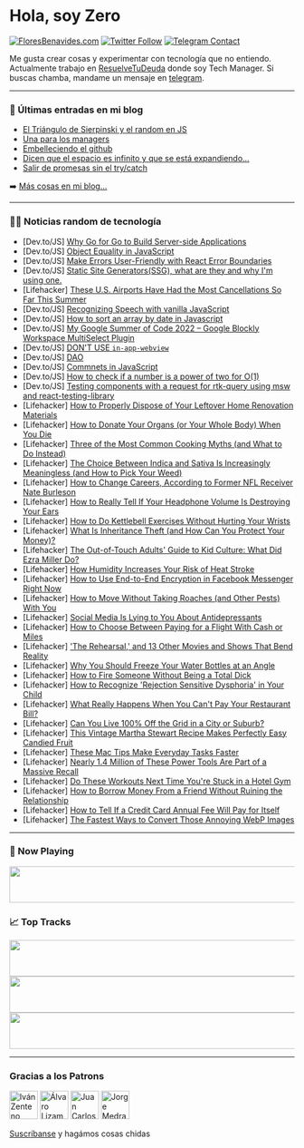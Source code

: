 # Hola, soy Zero

[![FloresBenavides.com](https://img.shields.io/website?down_message=oops&label=MiBlog&style=for-the-badge&up_message=online&url=https%3A%2F%2Ffloresbenavides.com)](https://floresbenavides.com) [![Twitter Follow](https://img.shields.io/twitter/follow/ZeroDragon?color=%231DA1F2&label=Follow&logo=twitter&logoColor=ffffff&style=for-the-badge)](https://twitter.com/zerodragon) [![Telegram Contact](https://img.shields.io/badge/escr%C3%ADbeme-ZeroDragon-%2326A5E4?style=for-the-badge&logo=telegram)](https://t.me/zerodragon)

Me gusta crear cosas y experimentar con tecnología que no entiendo.
Actualmente trabajo en [ResuelveTuDeuda](http://github.com/resuelve) donde soy Tech Manager.
Si buscas chamba, mandame un mensaje en [telegram](https://t.me/zerodragon).

---

### 📕 Últimas entradas en mi blog
<!-- BLOG-POST-LIST:START -->
- [El Triángulo de Sierpinski y el random en JS](https://floresbenavides.com/el-triangulo-de-sierpinski-y-el-random-en-js/)
- [Una para los managers](https://floresbenavides.com/una-para-los-managers/)
- [Embelleciendo el github](https://floresbenavides.com/embelleciendo-el-github/)
- [Dicen que el espacio es infinito y que se está expandiendo…](https://floresbenavides.com/dicen-que-el-espacio-es-infinito-y-que-se-esta-expandiendo/)
- [Salir de promesas sin el try/catch](https://floresbenavides.com/salir-de-promesas-sin-el-try-catch/)
<!-- BLOG-POST-LIST:END -->

➡️ [Más cosas en mi blog...](https://floresbenavides.com)

---

### 👨‍💻 Noticias random de tecnología
<!-- TECH-POSTS:START -->
- [Dev.to/JS] [Why Go for Go to Build Server-side Applications](https://dev.to/um_pande/why-go-for-go-to-build-server-side-applications-3ajo)
- [Dev.to/JS] [Object Equality in JavaScript](https://dev.to/raz_chiriac_b5dbbe8de7932/object-equality-in-javascript-2k96)
- [Dev.to/JS] [Make Errors User-Friendly with React Error Boundaries](https://dev.to/thisurathenuka/make-errors-user-friendly-with-react-error-boundaries-9e7)
- [Dev.to/JS] [Static Site Generators&lpar;SSG&rpar;, what are they and why I&#39;m using one.](https://dev.to/techthatconnect/static-site-generatorsssg-what-are-they-and-why-im-using-one-2i8h)
- [Lifehacker] [These U.S. Airports Have Had the Most Cancellations So Far This Summer](https://lifehacker.com/these-u-s-airports-have-had-the-most-cancellations-so-1849407278)
- [Dev.to/JS] [Recognizing Speech with vanilla JavaScript](https://dev.to/asayerio_techblog/recognizing-speech-with-vanilla-javascript-2p56)
- [Dev.to/JS] [How to sort an array by date in Javascript](https://dev.to/smpnjn/how-to-sort-an-array-by-date-in-javascript-2pd6)
- [Dev.to/JS] [My Google Summer of Code 2022 – Google Blockly Workspace MultiSelect Plugin](https://dev.to/hollowman6/my-google-summer-of-code-2022-google-blockly-workspace-multiselect-plugin-bn7)
- [Dev.to/JS] [DON&#39;T USE `in-app-webview`](https://dev.to/chandramarch18/dont-use-in-app-webview-33a8)
- [Dev.to/JS] [DAO](https://dev.to/chandramarch18/dao-2h8j)
- [Dev.to/JS] [Commnets in JavaScript](https://dev.to/mrdanishsaleem/commnets-in-javascript-166m)
- [Dev.to/JS] [How to check if a number is a power of two for O&lpar;1&rpar;](https://dev.to/ytskk/how-to-check-if-a-number-is-a-power-of-two-for-o1-58o1)
- [Dev.to/JS] [Testing components with a request for rtk-query using msw and react-testing-library](https://dev.to/masterifeanyi/-testing-components-with-a-request-for-rtk-query-using-msw-and-react-testing-library-5a8n)
- [Lifehacker] [How to Properly Dispose of Your Leftover Home Renovation Materials](https://lifehacker.com/how-to-properly-dispose-of-your-leftover-home-renovatio-1849407754)
- [Lifehacker] [How to Donate Your Organs &lpar;or Your Whole Body&rpar; When You Die](https://lifehacker.com/how-to-donate-your-organs-or-your-whole-body-when-you-1849407201)
- [Lifehacker] [Three of the Most Common Cooking Myths &lpar;and What to Do Instead&rpar;](https://lifehacker.com/three-of-the-most-common-cooking-myths-and-what-to-do-1849407442)
- [Lifehacker] [The Choice Between Indica and Sativa Is Increasingly Meaningless &lpar;and How to Pick Your Weed&rpar;](https://lifehacker.com/the-choice-between-indica-and-sativa-is-increasingly-me-1849405819)
- [Lifehacker] [How to Change Careers, According to Former NFL Receiver Nate Burleson](https://lifehacker.com/how-to-change-careers-according-to-former-nfl-receiver-1849406998)
- [Lifehacker] [How to Really Tell If Your Headphone Volume Is Destroying Your Ears](https://lifehacker.com/how-to-really-tell-if-your-headphone-volume-is-destroyi-1849406930)
- [Lifehacker] [How to Do Kettlebell Exercises Without Hurting Your Wrists](https://lifehacker.com/how-to-do-kettlebell-exercises-without-hurting-your-wri-1849406782)
- [Lifehacker] [What Is Inheritance Theft &lpar;and How Can You Protect Your Money&rpar;?](https://lifehacker.com/what-is-inheritance-theft-and-how-can-you-protect-your-1849405396)
- [Lifehacker] [The Out-of-Touch Adults&#39; Guide to Kid Culture: What Did Ezra Miller Do?](https://lifehacker.com/the-out-of-touch-adults-guide-to-kid-culture-what-did-1849406030)
- [Lifehacker] [How Humidity Increases Your Risk of Heat Stroke](https://lifehacker.com/how-humidity-increases-your-risk-of-heat-stroke-1849405268)
- [Lifehacker] [How to Use End-to-End Encryption in Facebook Messenger Right Now](https://lifehacker.com/how-to-use-end-to-end-encryption-in-facebook-messenger-1849405695)
- [Lifehacker] [How to Move Without Taking Roaches &lpar;and Other Pests&rpar; With You](https://lifehacker.com/how-to-move-without-taking-roaches-and-other-pests-wi-1849405257)
- [Lifehacker] [Social Media Is Lying to You About Antidepressants](https://lifehacker.com/social-media-is-lying-to-you-about-antidepressants-1849404119)
- [Lifehacker] [How to Choose Between Paying for a Flight With Cash or Miles](https://lifehacker.com/how-to-choose-between-paying-for-a-flight-with-cash-or-1849404623)
- [Lifehacker] [&#39;The Rehearsal,&#39; and 13 Other Movies and Shows That Bend Reality](https://lifehacker.com/the-rehearsal-and-13-other-movies-and-shows-that-bend-1849403508)
- [Lifehacker] [Why You Should Freeze Your Water Bottles at an Angle](https://lifehacker.com/why-you-should-freeze-your-water-bottles-at-an-angle-1849400398)
- [Lifehacker] [How to Fire Someone Without Being a Total Dick](https://lifehacker.com/how-to-fire-someone-without-being-a-total-dick-1849402722)
- [Lifehacker] [How to Recognize &#39;Rejection Sensitive Dysphoria&#39; in Your Child](https://lifehacker.com/how-to-recognize-rejection-sensitive-dysphoria-in-your-1849398688)
- [Lifehacker] [What Really Happens When You Can&#39;t Pay Your Restaurant Bill?](https://lifehacker.com/what-really-happens-when-you-cant-pay-your-restaurant-b-1849401721)
- [Lifehacker] [Can You Live 100% Off the Grid in a City or Suburb?](https://lifehacker.com/can-you-live-100-off-the-grid-in-a-city-or-suburb-1849400251)
- [Lifehacker] [This Vintage Martha Stewart Recipe Makes Perfectly Easy Candied Fruit](https://lifehacker.com/this-vintage-martha-stewart-recipe-makes-perfectly-easy-1849403168)
- [Lifehacker] [These Mac Tips Make Everyday Tasks Faster](https://lifehacker.com/these-mac-tips-make-everyday-tasks-faster-1849386855)
- [Lifehacker] [Nearly 1.4 Million of These Power Tools Are Part of a Massive Recall](https://lifehacker.com/nearly-1-4-million-of-these-power-tools-are-part-of-a-m-1849401340)
- [Lifehacker] [Do These Workouts Next Time You&#39;re Stuck in a Hotel Gym](https://lifehacker.com/do-these-workouts-next-time-youre-stuck-in-a-hotel-gym-1849402427)
- [Lifehacker] [How to Borrow Money From a Friend Without Ruining the Relationship](https://lifehacker.com/how-to-borrow-money-from-a-friend-without-ruining-the-r-1849397579)
- [Lifehacker] [How to Tell If a Credit Card Annual Fee Will Pay for Itself](https://lifehacker.com/how-to-tell-if-a-credit-card-annual-fee-will-pay-for-it-1849400181)
- [Lifehacker] [The Fastest Ways to Convert Those Annoying WebP Images](https://lifehacker.com/the-fastest-ways-to-convert-those-annoying-webp-images-1849399291)<!-- TECH-POSTS:END -->

---

### 🎵 Now Playing
<a href="https://spotify-now-playing-dun.vercel.app/now-playing?open"><img src="https://spotify-now-playing-dun.vercel.app/now-playing" width="540" height="64"></a>

### 📈 Top Tracks
<a href="https://spotify-now-playing-dun.vercel.app/top-tracks?i=1&open"><img src="https://spotify-now-playing-dun.vercel.app/top-tracks?i=1" width="540" height="64"></a>
<a href="https://spotify-now-playing-dun.vercel.app/top-tracks?i=2&open"><img src="https://spotify-now-playing-dun.vercel.app/top-tracks?i=2" width="540" height="64"></a>
<a href="https://spotify-now-playing-dun.vercel.app/top-tracks?i=3&open"><img src="https://spotify-now-playing-dun.vercel.app/top-tracks?i=3" width="540" height="64"></a>

---

### Gracias a los Patrons
[<img src="https://avatars.githubusercontent.com/u/243380?v=4" alt="Iván Zenteno" width="50px">](https://github.com/k001) [<img src="https://avatars.githubusercontent.com/u/19955639?v=4" alt="Álvaro Lizama" width="50px">](https://github.com/alvarolizama) [<img src="https://avatars.githubusercontent.com/u/2718753?v=4" alt="Juan Carlos Ruiz" width="50px">](https://github.com/JuanCrg90) [<img src="https://avatars.githubusercontent.com/u/37025?v=4" alt="Jorge Medrano" width="50px">](https://github.com/h1pp1e) 

[Suscríbanse](https://www.patreon.com/zerodragon) y hagámos cosas chidas
